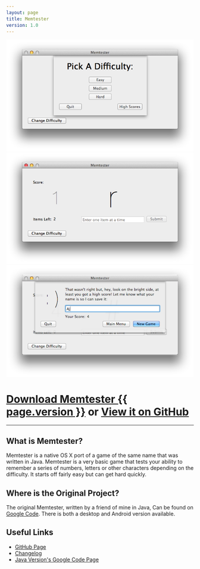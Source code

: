 ```yaml
---
layout: page
title: Memtester
version: 1.0
---
```


<div id="screenshot-carousel">
	<div class="screenshot first"><div class="sprite-icons-memtester-icon-256"></div></div>
	<div class="screenshot">
		<img height="300px" width="508px" src="images/memtester-screenshot-1.png" />
	</div>
	<div class="screenshot">
		<img height="300px" width="508px" src="images/memtester-screenshot-2.png" />
	</div>
	<div class="screenshot">
		<img height="300px" width="508px" src="images/memtester-screenshot-3.png" />
	</div>
</div>

<div id="project-header-links" markdown="1">
	<h1><a href="https://github.com/alexjohnj/memtester-mac/downloads">Download Memtester {{ page.version }}</a> or <a href="https://github.com/alexjohnj/memtester-mac">View it on GitHub</a></h1>
</div>

---

## What is Memtester?

Memtester is a native OS X port of a game of the same name that was written in Java. Memtester is a very basic game that tests your ability to remember a series of numbers, letters or other characters depending on the difficulty. It starts off fairly easy but can get hard quickly. 

## Where is the Original Project?

The original Memtester, written by a friend of mine in Java, Can be found on [Google Code][memtester-google-code]. There is both a desktop and Android version available. 

## Useful Links

- [GitHub Page][github-project-page]
- [Changelog][memtester-changelog]
- [Java Version's Google Code Page][memtester-google-code]

[application-download-link]: https://github.com/alexjohnj/memtester-mac/downloads
[github-project-page]: https://github.com/alexjohnj/memtester-mac
[memtester-google-code]: https://code.google.com/p/mem-tester/
[memtester-changelog]: http://alexjohnj.github.com/memtester-mac/changelog.html
